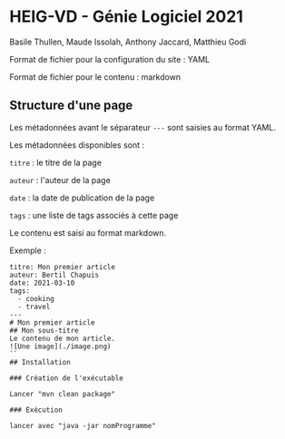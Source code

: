 # HEIG-VD - Génie Logiciel 2021

Basile Thullen, Maude Issolah, Anthony Jaccard, Matthieu Godi

Format de fichier pour la configuration du site : YAML

Format de fichier pour le contenu : markdown

## Structure d'une page

Les métadonnées avant le séparateur `---` sont saisies au format YAML.

Les métadonnées disponibles sont :

`titre` : le titre de la page

`auteur` : l'auteur de la page

`date` : la date de publication de la page

`tags` : une liste de tags associés à cette page

Le contenu est saisi au format markdown.

Exemple :

```
titre: Mon premier article
auteur: Bertil Chapuis
date: 2021-03-10
tags:
  - cooking
  - travel
---
# Mon premier article
## Mon sous-titre
Le contenu de mon article.
![Une image](./image.png)
``
## Installation

### Création de l'exécutable

Lancer "mvn clean package"

### Exécution

lancer avec "java -jar nomProgramme"